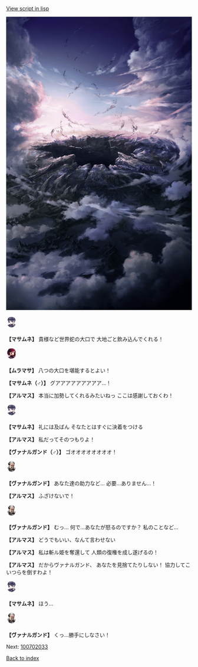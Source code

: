[View script in lisp](../scripts/100702031.txt)

![101_hole.png](../images/backgrounds/101_hole.png)

<img src="../images/units/3100111.png" alt="3100111.png" height="34"/>

**【マサムネ】**
貴様など世界蛇の大口で
大地ごと飲み込んでくれる！

<img src="../images/units/3102511.png" alt="3102511.png" height="34"/>

**【ムラマサ】**
八つの大口を堪能するとよい！

**【マサムネ（♂）】**
グアアアアアアアアア…！

**【アルマス】**
本当に加勢してくれるみたいねっ
ここは感謝しておくわ！

<img src="../images/units/3100111.png" alt="3100111.png" height="34"/>

**【マサムネ】**
礼には及ばん
そなたとはすぐに決着をつける

**【アルマス】**
私だってそのつもりよ！

**【ヴァナルガンド（♂）】**
ゴオオオオオオオオ！

<img src="../images/units/1601191.png" alt="1601191.png" height="34"/>

**【ヴァナルガンド】**
あなた達の助力など…
必要…ありません…！

**【アルマス】**
ふざけないで！

<img src="../images/units/1601191.png" alt="1601191.png" height="34"/>

**【ヴァナルガンド】**
むっ…
何で…あなたが怒るのですか？
私のことなど…

**【アルマス】**
どうでもいい、なんて言わせない

**【アルマス】**
私は斬ル姫を奪還して
人類の復権を成し遂げるの！

**【アルマス】**
だからヴァナルガンド、
あなたを見捨てたりしない！
協力してこいつらを倒すわよ！

<img src="../images/units/3100111.png" alt="3100111.png" height="34"/>

**【マサムネ】**
ほう…

<img src="../images/units/1601191.png" alt="1601191.png" height="34"/>

**【ヴァナルガンド】**
くっ…勝手にしなさい！

Next: [100702033](100702033.md)

[Back to index](index.md)
